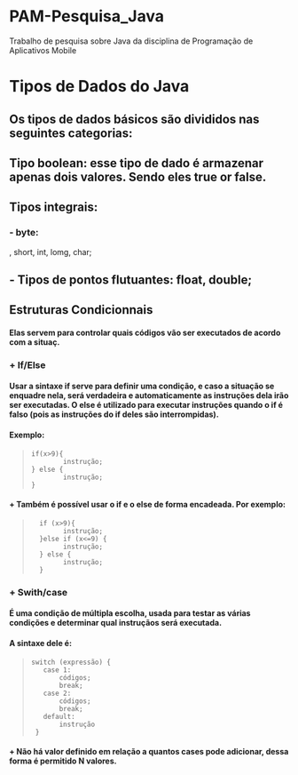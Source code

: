 # PAM-Pesquisa_Java
Trabalho de pesquisa sobre Java da disciplina de Programação de Aplicativos Mobile 

# Tipos de Dados do Java

## Os tipos de dados básicos são divididos nas seguintes categorias:

## Tipo boolean: esse tipo de dado é armazenar apenas dois valores. Sendo eles true or false.
## Tipos integrais: 
### - byte: 
, short, int, lomg, char;
## - Tipos de pontos flutuantes: float, double;

## Estruturas Condicionnais 

#### Elas servem para controlar quais códigos vão ser executados de acordo com a situaç.

### + If/Else

#### Usar a sintaxe **if** serve para definir uma condição, e caso a situação se enquadre nela, será verdadeira e automaticamente as instruções dela irão ser executadas. O **else** é utilizado para executar instruções quando o if é falso (pois as instruções do **if** deles são interrompidas).

#### Exemplo:

>     if(x>9){
>             instrução;       
>     } else {
>             instrução;
>     }

####  + Também é possível usar o if e o else de forma encadeada. Por exemplo:

>       if (x>9){
>             instrução;
>       }else if (x<=9) {
>             instrução;
>       } else {
>             instrução;
>       }

###  + Swith/case

#### É uma condição de múltipla escolha, usada para testar as várias condições e determinar qual instruçãos será executada. 
#### A sintaxe dele é:

>     switch (expressão) { 
>        case 1:
>            códigos;
>            break;
>        case 2:
>            códigos;
>            break;
>        default:
>            instrução
>      }

####  + Não há valor definido em relação a quantos cases pode adicionar, dessa forma é permitido N valores.










